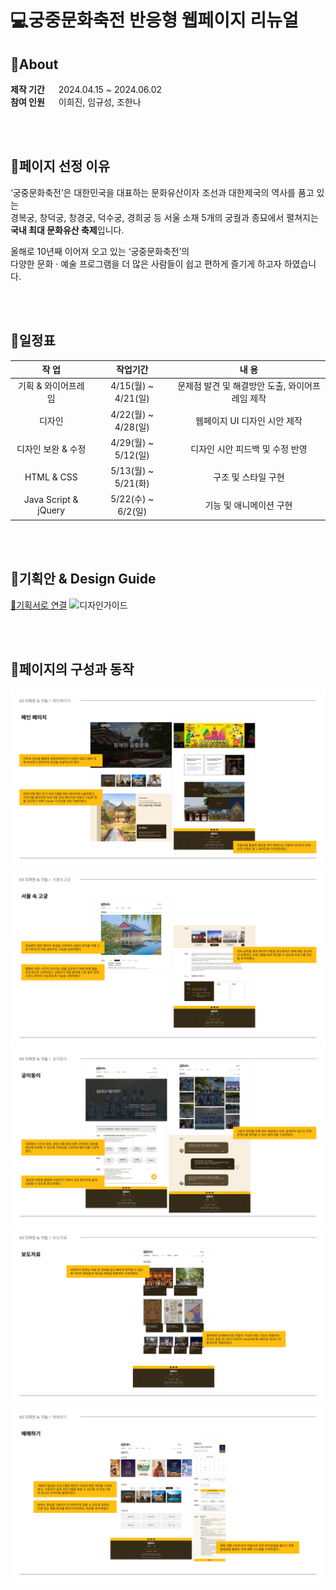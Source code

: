 # 💻궁중문화축전 반응형 웹페이지 리뉴얼

## 📂About
**제작 기간** 　 2024.04.15 ~ 2024.06.02<br>
**참여 인원** 　 이희진, 임규성, 조한나

<br><br>

## 📂페이지 선정 이유

‘궁중문화축전’은 대한민국을 대표하는 문화유산이자 조선과 대한제국의 역사를 품고 있는<br>
경복궁, 창덕궁, 창경궁, 덕수궁, 경희궁 등 서울 소재 5개의 궁궐과 종묘에서 펼쳐지는 <b>국내 최대 문화유산 축제</b>입니다.
<br>

올해로 10년째 이어져 오고 있는 ‘궁중문화축전’의<br>
다양한 문화 · 예술 프로그램을 더 많은 사람들이 쉽고 편하게 즐기게 하고자 하였습니다.

<br><br>

## 📂일정표

|작   업|작업기간|내   용|
|:--:|:--:|:--:|
|기획 & 와이어프레임|4/15(월) ~ 4/21(일)|문제점 발견 및 해결방안 도출, 와이어프레임 제작|
|디자인|4/22(월) ~ 4/28(일)|웹페이지 UI 디자인 시안 제작|
|디자인 보완 & 수정|4/29(월) ~ 5/12(일) |디자인 시안 피드백 및 수정 반영|
|HTML & CSS|5/13(월) ~ 5/21(화)|구조 및 스타일 구현|
|Java Script & jQuery|5/22(수) ~ 6/2(일)|기능 및 애니메이션 구현|

<br><br>

## 📂기획안 & Design Guide
[🔗기획서로 연결](https://www.figma.com/design/uGumpecuNzkSPzbOUazflF/%5B%EC%B5%9C%EC%A2%85%5D%EA%B6%81%EC%A4%91%EB%AC%B8%ED%99%94%EC%B6%95%EC%A0%84-%EA%B8%B0%ED%9A%8D%EC%84%9C_240708?node-id=0-1&t=hn1de7QhfDOQl51q-1)
![디자인가이드](./guide/guide_khfest.png)

<br><br>

## 📂페이지의 구성과 동작

![메인](./guide/1_main.png)
![서브1](./guide/2_sub1.png)
![서브2](./guide/3_sub2.png)
![서브3](./guide/4_sub3.png)
![서브4](./guide/5_sub4.png)
